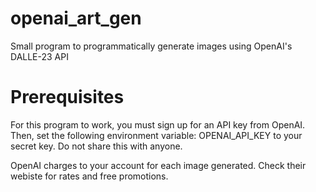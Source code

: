 # openai_art_gen
Small program to programmatically generate images using OpenAI's DALLE-23 API

# Prerequisites
For this program to work, you must sign up for an API key from OpenAI.
Then, set the following environment variable:
OPENAI_API_KEY
to your secret key. Do not share this with anyone.

OpenAI charges to your account for each image generated. Check their webiste for rates and free promotions.

